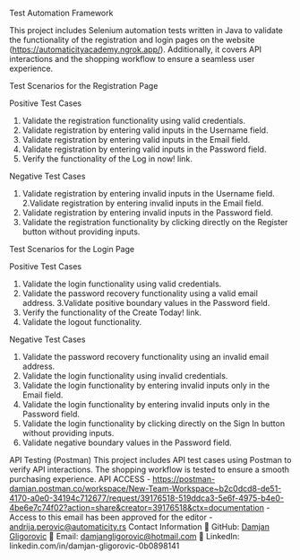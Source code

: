 Test Automation Framework

This project includes Selenium automation tests written in Java to validate the functionality of the registration and login pages on the website (https://automaticityacademy.ngrok.app/). Additionally, it covers API interactions and the shopping workflow to ensure a seamless user experience.

Test Scenarios for the Registration Page

Positive Test Cases

1. Validate the registration functionality using valid credentials.
2. Validate registration by entering valid inputs in the Username field.
3. Validate registration by entering valid inputs in the Email field.
4. Validate registration by entering valid inputs in the Password field.
5. Verify the functionality of the Log in now! link.
   
Negative Test Cases

1. Validate registration by entering invalid inputs in the Username field.
2.Validate registration by entering invalid inputs in the Email field.
3. Validate registration by entering invalid inputs in the Password field.
4. Validate the registration functionality by clicking directly on the Register button without providing inputs.
   
Test Scenarios for the Login Page 

Positive Test Cases

1. Validate the login functionality using valid credentials.
2. Validate the password recovery functionality using a valid email address.
3.Validate positive boundary values in the Password field.
4. Verify the functionality of the Create Today! link.
5. Validate the logout functionality.
   
Negative Test Cases

1. Validate the password recovery functionality using an invalid email address.
2. Validate the login functionality using invalid credentials.
3. Validate the login functionality by entering invalid inputs only in the Email field.
4. Validate the login functionality by entering invalid inputs only in the Password field.
5. Validate the login functionality by clicking directly on the Sign In button without providing inputs.
6. Validate negative boundary values in the Password field.
   
API Testing (Postman) This project includes API test cases using Postman to verify API interactions. The shopping workflow is tested to ensure a smooth purchasing experience.
API ACCESS - https://postman-damian.postman.co/workspace/New-Team-Workspace~b2c0dcd8-de51-4170-a0e0-34194c712677/request/39176518-519ddca3-5e6f-4975-b4e0-4be6e7c74f02?action=share&creator=39176518&ctx=documentation - Access to this email has been approved for the editor - andrija.perovic@automaticity.rs
Contact Information 📌 GitHub: [Damjan Gligorovic](https://github.com/DamjanGligorovic/automaticity/) 📧 Email: damjangligorovic@hotmail.com 🔗 LinkedIn: linkedin.com/in/damjan-gligorovic-0b0898141
